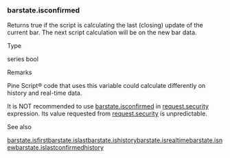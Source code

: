 ### barstate.isconfirmed

Returns true if the script is calculating the last (closing) update of the current bar. The next script calculation will be on the new bar data.

Type

series bool

Remarks

Pine Script® code that uses this variable could calculate differently on history and real-time data.

It is NOT recommended to use [barstate.isconfirmed](#var_barstate.isconfirmed) in [request.security](#fun_request.security) expression. Its value requested from [request.security](#fun_request.security) is unpredictable.

See also

[barstate.isfirst](#var_barstate.isfirst)[barstate.islast](#var_barstate.islast)[barstate.ishistory](#var_barstate.ishistory)[barstate.isrealtime](#var_barstate.isrealtime)[barstate.isnew](#var_barstate.isnew)[barstate.islastconfirmedhistory](#var_barstate.islastconfirmedhistory)
